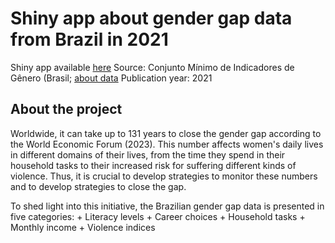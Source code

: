 # Shiny app about gender gap data from Brazil in 2021
Shiny app available [here](https://acrispim.shinyapps.io/appCMIG/)
Source: Conjunto Mínimo de Indicadores de Gênero (Brasil; [about data](https://www.ibge.gov.br/estatisticas/multidominio/genero/20163-estatisticas-de-genero-indicadores-sociais-das-mulheres-no-brasil.html?=&t=sobre)
Publication year: 2021

## About the project
Worldwide, it can take up to 131 years to close the gender gap according to the World Economic Forum (2023). 
This number affects women's daily lives in different domains of their lives, from the time they spend in their household tasks to their increased risk for suffering different kinds of violence.
Thus, it is crucial to develop strategies to monitor these numbers and to develop strategies to close the gap.

To shed light into this initiative, the Brazilian gender gap data is presented in five categories:
    + Literacy levels
    + Career choices
    + Household tasks
    + Monthly income
    + Violence indices
    
